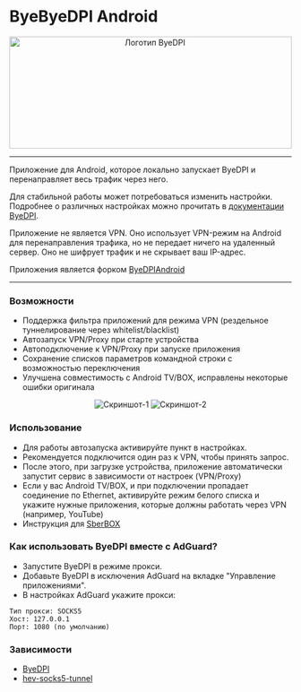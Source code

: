 # ByeByeDPI Android 

<div style="text-align: center;">
  <img alt="Логотип ByeDPI" src="https://github.com/romanvht/ByeDPIAndroid/raw/master/.github/images/logo.svg" width="100%" height="200px">
</div>

---

Приложение для Android, которое локально запускает ByeDPI и перенаправляет весь трафик через него.

Для стабильной работы может потребоваться изменить настройки. Подробнее о различных настройках можно прочитать в [документации ByeDPI](https://github.com/hufrea/byedpi/blob/v0.13/README.md).

Приложение не является VPN. Оно использует VPN-режим на Android для перенаправления трафика, но не передает ничего на удаленный сервер. Оно не шифрует трафик и не скрывает ваш IP-адрес.

Приложения является форком [ByeDPIAndroid](https://github.com/dovecoteescapee/ByeDPIAndroid)

---

### Возможности

* Поддержка фильтра приложений для режима VPN (рездельное туннелирование через whitelist/blacklist)
* Автозапуск VPN/Proxy при старте устройства
* Автоподключение к VPN/Proxy при запуске приложения
* Сохранение списков параметров командной строки с возможностью переключения
* Улучшена совместимость с Android TV/BOX, исправлены некоторые ошибки оригинала

<div style="text-align: center;">
    <img alt="Скриншот-1" src="https://github.com/romanvht/ByeDPIAndroid/raw/master/.github/images/settings_screen_2.png">
    <img alt="Скриншот-2" src="https://github.com/romanvht/ByeDPIAndroid/raw/master/.github/images/apps_screen_2.png">
</div>

### Использование
* Для работы автозапуска активируйте пункт в настройках.
* Рекомендуется подключится один раз к VPN, чтобы принять запрос.
* После этого, при загрузке устройства, приложение автоматически запустит сервис в зависимости от настроек (VPN/Proxy)
* Если у вас Android TV/BOX, и при подключении пропадает соединение по Ethernet, активируйте режим белого списка и укажите нужные приложения, которые должны работать через VPN (например, YouTube)
* Инструкция для [SberBOX](sbox.md)

### Как использовать ByeDPI вместе с AdGuard?
* Запустите ByeDPI в режиме прокси.
* Добавьте ByeDPI в исключения AdGuard на вкладке "Управление приложениями".
* В настройках AdGuard укажите прокси:
```plaintext
Тип прокси: SOCKS5
Хост: 127.0.0.1
Порт: 1080 (по умолчанию)
```

### Зависимости
- [ByeDPI](https://github.com/hufrea/byedpi)
- [hev-socks5-tunnel](https://github.com/heiher/hev-socks5-tunnel)